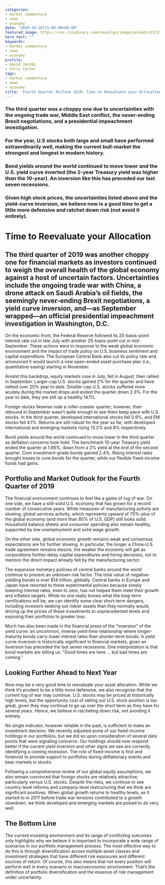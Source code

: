 ```yaml
---
categories:
- market commentary
- news
- economy
date: "2019-10-16T15:00:00+00:00"
featured_image: https://res.cloudinary.com/navalign/image/upload/v1572381109/2019_Q4_thinking_image_crop2_dprjpg.jpg
hero_text: ""
keywords:
- market commentary
- news
- economy
profile:
- David Jacobs
- Chris Carter
tags:
- market commentary
- news
- economy
title: 'Fourth Quarter Outlook 2019: Time to Reevaluate your Allocation'
---
```

### The third quarter was a choppy one due to uncertainties with the ongoing trade war, Middle East conflict, the never-ending Brexit negotiations, and a presidential impeachment investigation.

### For the year, U.S stocks both large and small have performed extraordinarily well, making the current bull-market the strongest and longest in modern history.

### Bond yields around the world continued to move lower and the U.S. yield curve inverted (the 2-year Treasury yield was higher than the 10-year). An inversion like this has preceded our last seven recessions.

### Given high stock prices, the uncertainties listed above and the yield-curve inversion, we believe now is a good time to get a little more defensive and ratchet down risk (not avoid it entirely).

# Time to Reevaluate your Allocation

## The third quarter of 2019 was another choppy one for financial markets as investors continued to weigh the overall health of the global economy against a host of uncertain factors. Uncertainties include the ongoing trade war with China, a drone attack on Saudi Arabia’s oil fields, the seemingly never-ending Brexit negotiations, a yield curve inversion, and—as September wrapped—an official presidential impeachment investigation in Washington, D.C.

On the economic front, the Federal Reserve followed its 25-basis-point interest rate cut in late July with another 25-basis-point cut in mid-September. These actions were in response to the weak global economic environment and the impact of trade policy on U.S. business sentiment and capital expenditure. The European Central Bank also cut its policy rate and announced it would launch a new open-ended asset purchase plan (i.e., quantitative easing) starting in November.

Amidst this backdrop, equity markets rose in July, fell in August, then rallied in September. Larger-cap U.S. stocks gained 2% for the quarter and have netted over 20% year to date. Smaller-cap U.S. stocks suffered more acutely during the market drops and ended the quarter down 2.3%. For the year to date, they are still up a healthy 14.1%.

Foreign stocks likewise rode a roller-coaster quarter; however, their rebound in September wasn’t quite enough to see them keep pace with U.S. stocks. In the third quarter, developed international stocks fell 0.9%, and EM stocks fell 4.1%. Returns are still robust for the year so far, with developed international and emerging markets rising 13.2% and 8% respectively.

Bond yields around the world continued to move lower in the third quarter as deflation concerns took hold. The benchmark 10-year Treasury yield ended the quarter at 1.68%, down from a 2% yield at the end of the second quarter. Core investment-grade bonds gained 2.4%. Rising interest rates brought losses to core bonds for the quarter, while our flexible fixed-income funds had gains.

## Portfolio and Market Outlook for the Fourth Quarter of 2019

The financial environment continues to feel like a game of tug of war. On one side, we have a still-solid U.S. economy that has grown for a record number of consecutive years. While measures of manufacturing activity are slowing, global services activity, which represents upward of 70%-plus of the global economy (and more than 80% of U.S. GDP) still looks solid. Household balance sheets and consumer spending also remain healthy, supported by low unemployment and solid wage growth.

On the other side, global economic growth remains weak and consensus expectations are for further slowing. In particular, the longer a China-U.S. trade agreement remains elusive, the weaker the economy will get as corporations further delay capital expenditures and hiring decisions, not to mention the direct impact already felt by the manufacturing sector.

The expansive monetary policies of central banks around the world continue to present an unknown risk factor. The total value of negative-yielding bonds is over $14 trillion, globally. Central banks in Europe and Japan have resorted to these experimental policies because simply lowering interest rates, even to zero, has not helped them meet their growth and inflation targets. While no one really knows what the long-term ramifications will be, we can identify some clear short-term dangers, including investors seeking out riskier assets than they normally would, driving up the prices of these investments to unprecedented levels and exposing their portfolios to greater loss.

Much has also been made in the financial press of the “inversion” of the yield curve: an uncommon, inverse yield-time relationship where longer-maturity bonds carry lower interest rates than shorter-term bonds. A yield curve inversion is historically significant in financial markets, given an inversion has preceded the last seven recessions. One interpretation is that bond markets are telling us: “Good times are here … but bad times are coming.”

## Looking Further Ahead to Next Year

Now may be a very good time to reevaluate your asset allocation. While we think it’s prudent to be a little more defensive, we also recognize that the current tug of war may continue. U.S. stocks may be priced at historically high levels, but the opportunity cost of selling our U.S. stock position is too great, given they may continue to go up over the short term as they have for several years. Hence, we believe in ratcheting down risk, not avoiding it entirely.

No single indicator, however reliable in the past, is sufficient to make an investment decision. We recently adjusted some of our fixed-income holdings in our portfolios, but we did so upon consideration of several data points that were signaling concerns. Our holdings should now respond better if the current yield inversion and other signs we see are correctly identifying a coming recession. The role of fixed-income is first and foremost to provide support to portfolios during deflationary events and bear markets in stocks.

Following a comprehensive review of our global equity assumptions, we also remain convinced that foreign stocks are relatively attractive, particularly versus U.S. stocks. Despite the risks, we continue to see country-level reforms and company-level restructuring that we think are significant positives. When global growth returns to healthy levels, as it started to in 2017 before trade war tensions contributed to a growth slowdown, we think developed and emerging markets are poised to do very well.

## The Bottom Line

The current investing environment and its range of conflicting outcomes only highlights why we believe it is important to incorporate a wide range of scenarios in our portfolio management process. The most effective way to do this is through diversification across multiple asset classes and investment strategies that have different risk exposures and different sources of return. Of course, this also means that not every position will perform well in every scenario or macroeconomic environment. That’s the definition of portfolio diversification and the essence of risk management under uncertainty.
